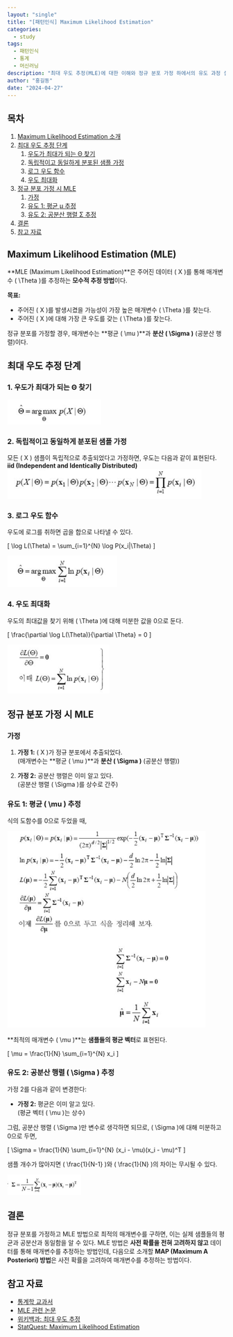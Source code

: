 ```yaml
---
layout: "single"
title: "[패턴인식] Maximum Likelihood Estimation"
categories:
  - study
tags:
  - 패턴인식
  - 통계
  - 머신러닝
description: "최대 우도 추정(MLE)에 대한 이해와 정규 분포 가정 하에서의 유도 과정 설명"
author: "홍길동"
date: "2024-04-27"
---
```


## 목차
1. [Maximum Likelihood Estimation 소개](#maximum-likelihood-estimation-mle)
2. [최대 우도 추정 단계](#최대-우도-추정-단계)
   1. [우도가 최대가 되는 Θ 찾기](#우도가-최대가-되는-Θ-찾기)
   2. [독립적이고 동일하게 분포된 샘플 가정](#독립적이고-동일하게-분포된-샘플-가정)
   3. [로그 우도 함수](#로그-우도-함수)
   4. [우도 최대화](#우도-최대화)
3. [정규 분포 가정 시 MLE](#정규-분포-가정-시-mle)
   1. [가정](#가정)
   2. [유도 1: 평균 μ 추정](#유도-1-평균-μ-추정)
   3. [유도 2: 공분산 행렬 Σ 추정](#유도-2-공분산-행렬-Σ-추정)
4. [결론](#결론)
5. [참고 자료](#참고-자료)

## Maximum Likelihood Estimation (MLE)

**MLE (Maximum Likelihood Estimation)**은 주어진 데이터 \( X \)를 통해 매개변수 \( \Theta \)를 추정하는 **모수적 추정 방법**이다. 

**목표:**
- 주어진 \( X \)를 발생시켰을 가능성이 가장 높은 매개변수 \( \Theta \)를 찾는다.
- 주어진 \( X \)에 대해 가장 큰 우도를 갖는 \( \Theta \)를 찾는다.

정규 분포를 가정할 경우, 매개변수는 **평균 \( \mu \)**과 **분산 \( \Sigma \)** (공분산 행렬)이다.

## 최대 우도 추정 단계

### 1. 우도가 최대가 되는 Θ 찾기
<img src="/assets/images/mle4.png" alt="Maximum Likelihood Estimation의 첫 번째 단계 다이어그램">

### 2. 독립적이고 동일하게 분포된 샘플 가정
모든 \( X \) 샘플이 독립적으로 추출되었다고 가정하면, 우도는 다음과 같이 표현된다.  
**iid (Independent and Identically Distributed)**  
<img src="/assets/images/mle3.png" alt="독립적이고 동일하게 분포된 샘플의 우도 함수">

### 3. 로그 우도 함수
우도에 로그를 취하면 곱을 합으로 나타낼 수 있다.

\[
\log L(\Theta) = \sum_{i=1}^{N} \log P(x_i|\Theta)
\]

<img src="/assets/images/mle2.png" alt="로그 우도 함수">

### 4. 우도 최대화
우도의 최대값을 찾기 위해 \( \Theta \)에 대해 미분한 값을 0으로 둔다.

\[
\frac{\partial \log L(\Theta)}{\partial \Theta} = 0
\]

<img src="/assets/images/mle1.png" alt="우도 함수의 미분">

## 정규 분포 가정 시 MLE

### 가정

1. **가정 1:** \( X \)가 정규 분포에서 추출되었다.  
   (매개변수는 **평균 \( \mu \)**과 **분산 \( \Sigma \)** (공분산 행렬))
   
2. **가정 2:** 공분산 행렬은 이미 알고 있다.  
   (공분산 행렬 \( \Sigma \)를 상수로 간주)

### 유도 1: 평균 \( \mu \) 추정

식의 도함수를 0으로 두었을 때,

<img src="/assets/images/mle6.png" alt="평균 벡터의 MLE 유도">

**최적의 매개변수 \( \mu \)**는 **샘플들의 평균 벡터**로 표현된다.

\[
\mu = \frac{1}{N} \sum_{i=1}^{N} x_i
\]

### 유도 2: 공분산 행렬 \( \Sigma \) 추정

가정 2를 다음과 같이 변경한다:

- **가정 2:** 평균은 이미 알고 있다.  
  (평균 벡터 \( \mu \)는 상수)

그럼, 공분산 행렬 \( \Sigma \)만 변수로 생각하면 되므로, \( \Sigma \)에 대해 미분하고 0으로 두면,

\[
\Sigma = \frac{1}{N} \sum_{i=1}^{N} (x_i - \mu)(x_i - \mu)^T
\]

샘플 개수가 많아지면 \( \frac{1}{N-1} \)와 \( \frac{1}{N} \)의 차이는 무시될 수 있다.

<img src="/assets/images/mle5.png" alt="공분산 행렬의 MLE 유도">

## 결론

정규 분포를 가정하고 MLE 방법으로 최적의 매개변수를 구하면, 이는 실제 샘플들의 평균과 공분산과 동일함을 알 수 있다. MLE 방법은 **사전 확률을 전혀 고려하지 않고** 데이터를 통해 매개변수를 추정하는 방법인데, 다음으로 소개할 **MAP (Maximum A Posteriori) 방법**은 사전 확률을 고려하여 매개변수를 추정하는 방법이다.

## 참고 자료

- [통계학 교과서](https://example.com)
- [MLE 관련 논문](https://example.com)
- [위키백과: 최대 우도 추정](https://ko.wikipedia.org/wiki/%EB%82%B4%EB%8F%84_%EC%9A%B0%EB%8F%84_%EC%B6%94%EC%A0%95)
- [StatQuest: Maximum Likelihood Estimation](https://www.youtube.com/watch?v=nc9jA1CDElc)
